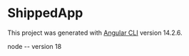 # ShippedApp

This project was generated with [Angular CLI](https://github.com/angular/angular-cli) version 14.2.6.

node -- version 18